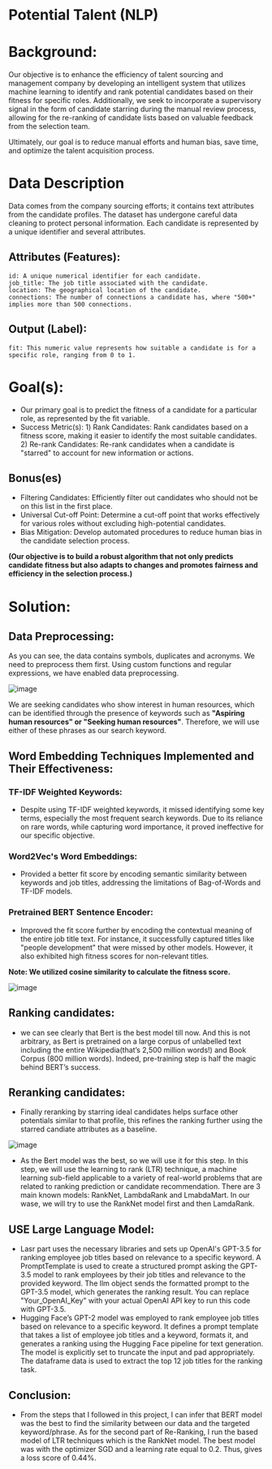 # Potential Talent (NLP)

# Background:
Our objective is to enhance the efficiency of talent sourcing and management company by developing an intelligent system that utilizes machine learning to identify and rank potential candidates based on their fitness for specific roles. Additionally, we seek to incorporate a supervisory signal in the form of candidate starring during the manual review process, allowing for the re-ranking of candidate lists based on valuable feedback from the selection team. 

Ultimately, our goal is to reduce manual efforts and human bias, save time, and optimize the talent acquisition process.

# Data Description
Data comes from the company sourcing efforts; it contains text attributes from the candidate profiles. The dataset has undergone careful data cleaning to protect personal information. Each candidate is represented by a unique identifier and several attributes.

## Attributes (Features):

    id: A unique numerical identifier for each candidate.
    job_title: The job title associated with the candidate.
    location: The geographical location of the candidate.
    connections: The number of connections a candidate has, where "500+" implies more than 500 connections.

## Output (Label):

    fit: This numeric value represents how suitable a candidate is for a specific role, ranging from 0 to 1.

# Goal(s):
* Our primary goal is to predict the fitness of a candidate for a particular role, as represented by the fit variable.
* Success Metric(s): 1) Rank Candidates: Rank candidates based on a fitness score, making it easier to identify the most suitable candidates. 2) Re-rank Candidates: Re-rank candidates when a candidate is "starred" to account for new information or actions.
  
## Bonus(es)
* Filtering Candidates: Efficiently filter out candidates who should not be on this list in the first place.
* Universal Cut-off Point: Determine a cut-off point that works effectively for various roles without excluding high-potential candidates.
* Bias Mitigation: Develop automated procedures to reduce human bias in the candidate selection process.
  
**(Our objective is to build a robust algorithm that not only predicts candidate fitness but also adapts to changes and promotes fairness and efficiency in the selection process.)**

# Solution:

## Data Preprocessing:

As you can see, the data contains symbols, duplicates and acronyms. We need to preprocess them first. Using custom functions and regular expressions, we have enabled data preprocessing.

![image](https://github.com/kuzhuppillil/hRxAyOCqFYmEZwY5/assets/25860818/9c4f639e-8467-4477-a24d-d11be716236c)

We are seeking candidates who show interest in human resources, which can be identified through the presence of keywords such as **"Aspiring human resources" or "Seeking human resources"**. Therefore, we will use either of these phrases as our search keyword.

## Word Embedding Techniques Implemented and Their Effectiveness:

### TF-IDF Weighted Keywords:
* Despite using TF-IDF weighted keywords, it missed identifying some key terms, especially the most frequent search keywords. Due to its reliance on rare words, while capturing word importance, it proved ineffective for our specific objective.

### Word2Vec's Word Embeddings:
* Provided a better fit score by encoding semantic similarity between keywords and job titles, addressing the limitations of Bag-of-Words and TF-IDF models.

### Pretrained BERT Sentence Encoder:
* Improved the fit score further by encoding the contextual meaning of the entire job title text. For instance, it successfully captured titles like "people development" that were missed by other models. However, it also exhibited high fitness scores for non-relevant titles.

**Note: We utilized cosine similarity to calculate the fitness score.**

  ![image](https://github.com/kuzhuppillil/hRxAyOCqFYmEZwY5/assets/25860818/73900b4e-c65f-40fa-8b12-a0e75851767a)


## Ranking candidates:
*  we can see clearly that Bert is the best model till now. And this is not arbitrary, as Bert is pretrained on a large corpus of unlabelled text including the entire Wikipedia(that’s 2,500 million words!) and Book Corpus (800 million words). Indeed, pre-training step is half the magic behind BERT’s success.

## Reranking candidates:
* Finally reranking by starring ideal candidates helps surface other potentials similar to that profile, this refines the ranking further using the starred candiate attributes as a baseline.

![image](https://github.com/kuzhuppillil/hRxAyOCqFYmEZwY5/assets/25860818/9ef9db4b-3367-47a7-98a2-ed54667886cb)

* As the Bert model was the best, so we will use it for this step. In this step, we will use the learning to rank (LTR) technique, a machine learning sub-field applicable to a variety of real-world problems that are related to ranking prediction or candidate recommendation. There are 3 main known models: RankNet, LambdaRank and LmabdaMart. In our wase, we will try to use the RankNet model first and then LamdaRank.

## USE Large Language Model:

* Lasr part uses the necessary libraries and sets up OpenAI's GPT-3.5 for ranking employee job titles based on relevance to a specific keyword. A PromptTemplate is used to create a structured prompt asking the GPT-3.5 model to rank employees by their job titles and relevance to the provided keyword. The llm object sends the formatted prompt to the GPT-3.5 model, which generates the ranking result. You can replace "Your_OpenAI_Key" with your actual OpenAI API key to run this code with GPT-3.5.
* Hugging Face’s GPT-2 model was employed to rank employee job titles based on relevance to a specific keyword. It defines a prompt template that takes a list of employee job titles and a keyword, formats it, and generates a ranking using the Hugging Face pipeline for text generation. The model is explicitly set to truncate the input and pad appropriately. The dataframe data is used to extract the top 12 job titles for the ranking task.

## Conclusion:

* From the steps that I followed in this project, I can infer that BERT model was the best to find the similarity between our data and the targeted keyword/phrase. As for the second part of Re-Ranking, I run the based model of LTR techniques which is the RankNet model. The best model was with the optimizer SGD and a learning rate equal to 0.2. Thus, gives a loss score of 0.44%.





